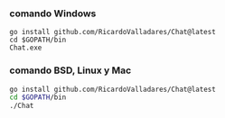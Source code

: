 

### comando Windows
```batch
go install github.com/RicardoValladares/Chat@latest
cd $GOPATH/bin
Chat.exe
```

### comando BSD, Linux y Mac
```bash
go install github.com/RicardoValladares/Chat@latest
cd $GOPATH/bin
./Chat
```
